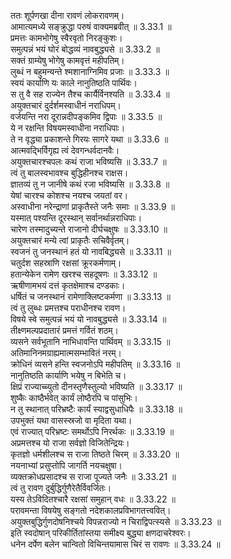 

  
ततः शूर्पणखा दीना रावणं लोकरावणम्।  
आमात्यमध्ये सङ्क्रुद्धा परुषं वाक्यमब्रवीत् ॥ 3.33.1 ॥   
प्रमत्तः कामभोगेषु स्वैरवृतो निरङ्कुशः।  
समुत्पन्नं भयं घोरं बोद्धव्यं नावबुद्ध्यसे ॥ 3.33.2 ॥   
सक्तं ग्राम्येषु भोगेषु कामवृत्तं महीपतिम्।  
लुब्धं न बहुमन्यन्ते श्मशानाग्निमिव प्रजाः ॥ 3.33.3 ॥   
स्वयं कार्याणि यः काले नानुतिष्ठति पार्थिवः।  
स तु वै सह राज्येन तैश्च कार्यैर्विनश्यति ॥ 3.33.4 ॥   
अयुक्तचारं दुर्दर्शमस्वाधीनं नराधिपम्।  
वर्जयन्ति नरा दूरान्नदीपङ्कमिव द्विपाः ॥ 3.33.5 ॥   
ये न रक्षन्ति विषयमस्वाधीना नराधिपाः।  
ते न वृद्ध्या प्रकाशन्ते गिरयः सागरे यथा ॥ 3.33.6 ॥   
आत्मवद्भिर्विगृह्य त्वं देवगन्धर्वदानवैः।  
अयुक्तचारश्चपलः कथं राजा भविष्यसि ॥ 3.33.7 ॥   
त्वं तु बालस्वभावश्च बुद्धिहीनश्च राक्षस।  
ज्ञातव्यं तु न जानीषे कथं रजा भविष्यसि ॥ 3.33.8 ॥   
येषां चारश्च कोशश्च नयश्च जयतां वर।  
अस्वाधीना नरेन्द्राणां प्राकृतैस्ते जनैः समाः ॥ 3.33.9 ॥   
यस्मात् पश्यन्ति दूरस्थान् सर्वानर्थान्नराधिपाः।  
चारेण तस्मादुच्यन्ते राजानो दीर्घचक्षुषः ॥ 3.33.10 ॥   
अयुक्तचारं मन्ये त्वां प्राकृतैः सचिवैर्वृतम्।  
स्वजनं तु जनस्थानं हतं यो नावबिद्ध्यसे ॥ 3.33.11 ॥   
चतुर्दश सहस्राणि रक्षसां क्रूरकर्मणाम्।  
हतान्येकेन रामेण खरश्च सहदूषणः ॥ 3.33.12 ॥   
ऋषीणामभयं दत्तं कृतक्षेमाश्च दण्डकाः।  
धर्षितं च जनस्थानं रामेणाक्लिष्टकर्मणा ॥ 3.33.13 ॥   
त्वं तु लुब्धः प्रमत्तश्च पराधीनश्च रावण।  
विषये स्वे समुत्पन्नं भयं यो नावबुद्ध्यसे ॥ 3.33.14 ॥   
तीक्ष्णमल्पप्रदातारं प्रमत्तं गर्वितं शठम्।  
व्यसने सर्वभूतानि नाभिधावन्ति पार्थिवम् ॥ 3.33.15 ॥   
अतिमानिनमग्राह्यमात्मसम्भावितं नरम्।  
क्रोधिनं व्यसने हन्ति स्वजनोऽपि महीपतिम् ॥ 3.33.16 ॥   
नानुतिष्ठति कार्याणि भयेषु न बिभेति च।  
क्षिप्रं राज्याच्च्युतो दीनस्तृणैस्तुल्यो भविष्यति ॥ 3.33.17 ॥   
शुष्कैः काष्ठैर्भवेत् कार्यं लोष्ठैरपि च पांसुभिः।  
न तु स्थानात् परिभ्रष्टैः कार्यं स्याद्वसुधाधिपैः ॥ 3.33.18 ॥   
उपभुक्तं यथा वासस्स्रजो वा मृदिता यथा।  
एवं राज्यात् परिभ्रष्टः समर्थोऽपि निरर्थकः ॥ 3.33.19 ॥   
अप्रमत्तश्च यो राजा सर्वज्ञो विजितेन्द्रियः।  
कृतज्ञो धर्मशीलश्च स राजा तिष्ठते चिरम् ॥ 3.33.20 ॥   
नयनाभ्यां प्रसुप्तोपि जागर्ति नयचक्षुषा।  
व्यक्तक्रोधप्रसादश्च स राजा पूज्यते जनैः ॥ 3.33.21 ॥   
त्वं तु रावण दुर्बुद्धिर्गुणैरेतैर्विवर्जितः।  
यस्य तेऽविदितश्चारै रक्षसां समुहान् वधः ॥ 3.33.22 ॥   
परावमन्ता विषयेषु सङ्गतो नदेशकालप्रविभागतत्त्ववित्।  
अयुक्तबुद्धिर्गुणदोषनिश्चये विपन्नराज्यो न चिराद्विपत्स्यसे ॥ 3.33.23 ॥   
इति स्वदोषान् परिकीर्तितांस्तया समीक्ष्य बुद्ध्या क्षणदाचरेश्वरः।  
धनेन दर्पेण बलेन चान्वितो विचिन्तयामास चिरं स रावणः ॥ 3.33.24 ॥   
